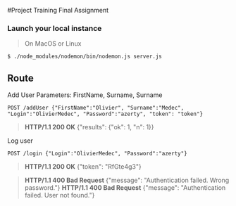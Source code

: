 #Project Training Final Assignment

### Launch your local instance

> On MacOS or Linux
```
$ ./node_modules/nodemon/bin/nodemon.js server.js
```

## **Route**

Add User
Parameters: FirstName, Surname, Surname
```
POST /addUser {"FirstName":"Olivier", "Surname":"Medec", "Login":"OlivierMedec", "Password":"azerty", "token": "token"}
```
> **HTTP/1.1 200 OK** {"results": {"ok": 1, "n": 1}}

Log user
```
POST /login {"Login":"OlivierMedec", "Password":"azerty"}
```
> **HTTP/1.1 200 OK** {"token": "RfGte4g3"}

> **HTTP/1.1 400 Bad Request** {"message": "Authentication failed. Wrong password."}
> **HTTP/1.1 400 Bad Request** {"message": "Authentication failed. User not found."}
